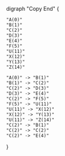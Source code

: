 digraph "Copy End" {

    "A(0)"
    "B(1)"
    "C(2)"
    "D(3)"
    "E(4)"
    "F(5)"
    "U(11)"
    "X(12)"
    "Y(13)"
    "Z(14)"

    "A(0)" -> "B(1)"
    "B(1)" -> "C(2)"
    "C(2)" -> "D(3)"
    "D(3)" -> "E(4)"
    "C(2)" -> "F(5)"
    "F(5)" -> "U(11)"
    "U(11)" -> "X(12)"
    "X(12)" -> "Y(13)"
    "U(11)" -> "Z(14)"
    "C(2)" -> "B(1)"
    "C(2)" -> "C(2)"
    "C(2)" -> "E(4)"

}
